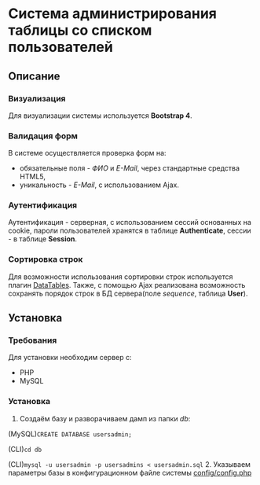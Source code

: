 # Система администрирования таблицы со списком пользователей
## Описание
### Визуализация
Для визуализации системы используется __Bootstrap 4__.
### Валидация форм
В системе осуществляется проверка форм на:
* обязательные поля - _ФИО_ и _E-Mail_, через стандартные средства HTML5,
* уникальность - _E-Mail_, с использованием Ajax.
### Аутентификация
Аутентификация - серверная, с использованием сессий основанных на cookie, пароли пользователей хранятся в таблице __Authenticate__, сессии - в таблице __Session__.
### Сортировка строк
Для возможности использования сортировки строк используется плагин [DataTables](https://datatables.net/). Также, с помощью Ajax реализована возможность сохранять порядок строк в БД сервера(поле _sequence_, таблица __User__).

## Установка
### Требования
Для установки необходим сервер с:
* PHP
* MySQL
### Установка
1. Создаём базу и разворачиваем дамп из папки _db_:

(MySQL)`CREATE DATABASE usersadmin;`

(CLI)`cd db`

(CLI)`mysql -u usersadmin -p usersadmins < usersadmin.sql`
2. Указываем параметры базы в конфигурационном файле системы [config/config.php](config/config.php)
